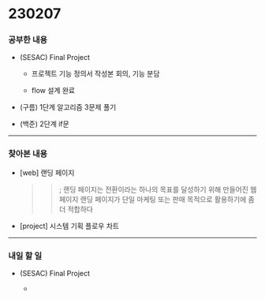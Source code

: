 # 230207

### 공부한 내용

- (SESAC) Final Project

  - 프로젝트 기능 정의서 작성본 회의, 기능 분담

  - flow 설계 완료

- (구름) 1단계 알고리즘 3문제 풀기

- (백준) 2단계 if문

---

### 찾아본 내용

- [web] 랜딩 페이지

  > > ; 랜딩 페이지는 전환이라는 하나의 목표를 달성하기 위해 만들어진 웹 페이지
  > > 랜딩 페이지가 단일 마케팅 또는 판매 목적으로 활용하기에 좀 더 적합하다

- [project] 시스템 기획 플로우 차트

---

### 내일 할 일

- (SESAC) Final Project

  -
